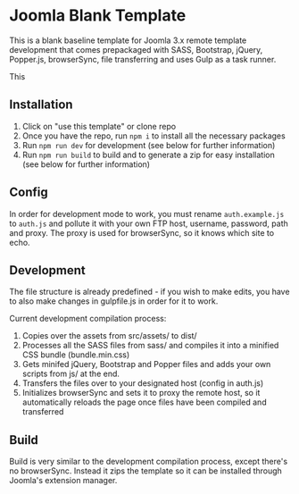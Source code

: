 # Joomla Blank Template

This is a blank baseline template for Joomla 3.x remote template development that comes prepackaged with SASS, Bootstrap, jQuery, Popper.js, browserSync, file transferring and uses Gulp as a task runner.

This

## Installation

1. Click on "use this template" or clone repo
2. Once you have the repo, run `npm i` to install all the necessary packages
3. Run `npm run dev` for development (see below for further information)
4. Run `npm run build` to build and to generate a zip for easy installation (see below for further information)

## Config

In order for development mode to work, you must rename `auth.example.js` to `auth.js` and pollute it with your own FTP host, username, password, path and proxy. The proxy is used for browserSync, so it knows which site to echo.

## Development

The file structure is already predefined - if you wish to make edits, you have to also make changes in gulpfile.js in order for it to work.

Current development compilation process:

1. Copies over the assets from src/assets/ to dist/
2. Processes all the SASS files from sass/ and compiles it into a minified CSS bundle (bundle.min.css)
3. Gets minifed jQuery, Bootstrap and Popper files and adds your own scripts from js/ at the end.
4. Transfers the files over to your designated host (config in auth.js)
5. Initializes browserSync and sets it to proxy the remote host, so it automatically reloads the page once files have been compiled and transferred

## Build

Build is very similar to the development compilation process, except there's no browserSync. Instead it zips the template so it can be installed through Joomla's extension manager.
